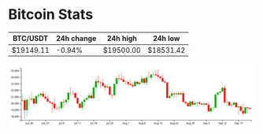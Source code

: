 # Bitcoin Stats

BTC/USDT|24h change|24h high|24h low|
|---|---|---|---|
|$19149.11|-0.94%|$19500.00|$18531.42|

<img src="./chart.svg">
